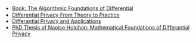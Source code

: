 - [Book: The Algorithmic Foundations of Diﬀerential](https://github.com/ZumrutMuftuoglu/OM-Study-Group/blob/master/privacybook.pdf)
- [Differential Privacy From Theory to Practice](https://github.com/ZumrutMuftuoglu/OM-Study-Group/blob/master/Differential%20Privacy%20from%20Theory%20to%20Pratice.pdf)
- [Differantial Privacy and Applications](https://github.com/ZumrutMuftuoglu/OM-Study-Group/blob/master/DP%20And%20Applications.pdf)
- [PhD Thesis of Naoise Holohan: Mathematical Foundations of Differantial Privacy](https://github.com/ZumrutMuftuoglu/OM-Study-Group/blob/master/Mathematical%20Foundations%20of%20DP.pdf)
